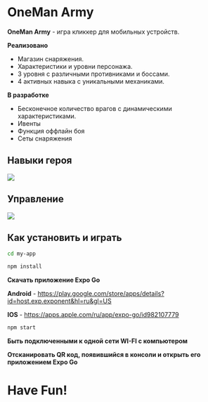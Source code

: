 # OneMan Army


**OneMan Army** - игра кликкер для мобильных устройств.

**Реализовано**
+ Магазин снаряжения.
+ Характеристики и уровни персонажа.
+ 3 уровня с различными противниками и боссами.
+ 4 активных навыка с уникальными механиками.

**В разработке**
+ Бесконечное количество врагов с динамическими характеристиками.
+ Ивенты
+ Функция оффлайн боя
+ Сеты снаряжения




## **Навыки героя**
<img src="https://i.ibb.co/jLzzZX8/2022-05-17-20-51-49.png">

## **Управление**
<img src="https://i.ibb.co/MR2TNq8/2022-05-17-20-55-04.png">

## **Как установить и играть**
```sh
cd my-app
```
```sh
npm install
```

**Скачать приложение Expo Go**

**Android** - https://play.google.com/store/apps/details?id=host.exp.exponent&hl=ru&gl=US

**IOS** - https://apps.apple.com/ru/app/expo-go/id982107779


```sh
npm start
```
**Быть подключенными к одной сети WI-FI с компьютером**

**Отсканировать QR код, появившийся в консоли и открыть его приложением Expo Go**


# Have Fun!


